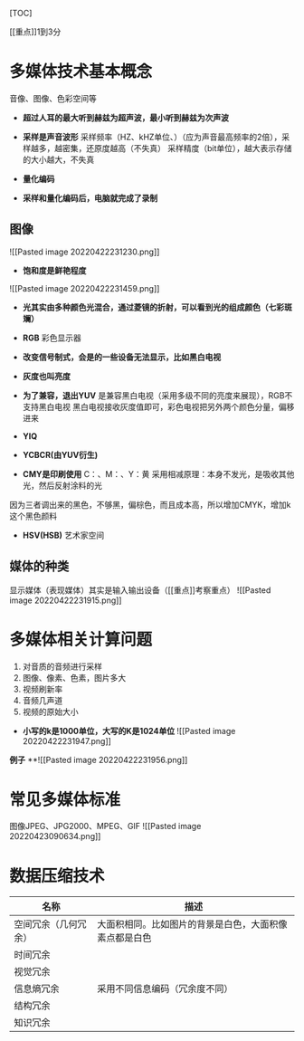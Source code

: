 [TOC]

[[重点]]1到3分

# 多媒体技术基本概念
音像、图像、色彩空间等


* **超过人耳的最大听到赫兹为超声波，最小听到赫兹为次声波**

* **采样是声音波形**
采样频率（HZ、kHZ单位、）（应为声音最高频率的2倍），采样越多，越密集，还原度越高（不失真）
采样精度（bit单位），越大表示存储的大小越大，不失真

* **量化编码**

* **采样和量化编码后，电脑就完成了录制**

## 图像
![[Pasted image 20220422231230.png]]

* **饱和度是鲜艳程度**

![[Pasted image 20220422231459.png]]

* **光其实由多种颜色光混合，通过菱镜的折射，可以看到光的组成颜色（七彩斑斓）**

* **RGB**
彩色显示器

* **改变信号制式，会是的一些设备无法显示，比如黑白电视**
* **灰度也叫亮度**
* **为了兼容，退出YUV**
是兼容黑白电视（采用多级不同的亮度来展现），RGB不支持黑白电视
黑白电视接收灰度值即可，彩色电视把另外两个颜色分量，偏移进来

* **YIQ**
* **YCBCR(由YUV衍生)**

* **CMY是印刷使用**
C：、M：、Y：黄
采用相减原理：本身不发光，是吸收其他光，然后反射涂料的光

因为三者调出来的黑色，不够黑，偏棕色，而且成本高，所以增加CMYK，增加k这个黑色颜料

* **HSV(HSB)**
艺术家空间

## 媒体的种类
显示媒体（表现媒体）其实是输入输出设备（[[重点]]考察重点）
![[Pasted image 20220422231915.png]]



# 多媒体相关计算问题
1. 对音质的音频进行采样
2. 图像、像素、色素，图片多大
3. 视频刷新率
4. 音频几声道
5. 视频的原始大小

* **小写的k是1000单位，大写的K是1024单位**
![[Pasted image 20220422231947.png]]

**例子**
**![[Pasted image 20220422231956.png]]

# 常见多媒体标准
图像JPEG、JPG2000、MPEG、GIF
![[Pasted image 20220423090634.png]]

# 数据压缩技术
| 名称                 | 描述 |
| -------------------- | ---- |
| 空间冗余（几何冗余） | 大面积相同。比如图片的背景是白色，大面积像素点都是白色     |
| 时间冗余             |      |
| 视觉冗余             |      |
| 信息熵冗余           | 采用不同信息编码（冗余度不同）     |
| 结构冗余             |      |
| 知识冗余             |      |

